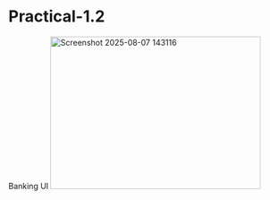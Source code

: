# Practical-1.2
Banking UI
<img width="376" height="272" alt="Screenshot 2025-08-07 143116" src="https://github.com/user-attachments/assets/eed6c783-9648-444d-8040-e991b23623e2" />
